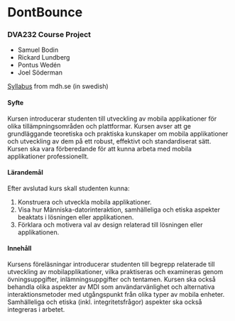 # DontBounce

### DVA232 Course Project

* Samuel Bodin
* Rickard Lundberg
* Pontus Wedén
* Joel Söderman

[Syllabus](http://www.mdh.se/utbildning/kurser/kursplaner-1.35552?kursplan=27299) from mdh.se (in swedish)

#### Syfte

Kursen introducerar studenten till utveckling av mobila applikationer för olika tillämpningsområden och plattformar. Kursen avser att ge grundläggande teoretiska och praktiska kunskaper om mobila applikationer och utveckling av dem på ett robust, effektivt och standardiserat sätt. Kursen ska vara förberedande för att kunna arbeta med mobila applikationer professionellt.

#### Lärandemål

Efter avslutad kurs skall studenten kunna: 

1. Konstruera och utveckla mobila applikationer. 
2. Visa hur Människa-datorinteraktion, samhälleliga och etiska aspekter beaktats i lösningen eller applikationen. 
3. Förklara och motivera val av design relaterad till lösningen eller applikationen. 

#### Innehåll

Kursens föreläsningar introducerar studenten till begrepp relaterade till utveckling av mobilapplikationer, vilka praktiseras och examineras genom övningsuppgifter, inlämningsuppgifter och tentamen. Kursen ska också behandla olika aspekter av MDI som användarvänlighet och alternativa interaktionsmetoder med utgångspunkt från olika typer av mobila enheter. Samhälleliga och etiska (inkl. integritetsfrågor) aspekter ska också integreras i arbetet. 
